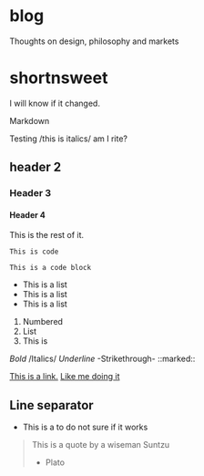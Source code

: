 # blog
Thoughts on design, philosophy and markets


# shortnsweet
I will know if it changed.

Markdown

Testing /this is italics/ am I rite?

## header 2
### Header 3
#### Header 4

This is the rest of it. 

`This is code`

```
This is a code block
```

* This is a list
* This is a list
* This is a list

1. Numbered
2. List
3. This is

*Bold*
/Italics/ 
_Underline_ 
-Strikethrough-
::marked::

[This is a link.](on-speculation.md)
[Like me doing it](https://www.amazon.com)

Line separator
---

- This is a to do not sure if it works

> This is a quote
> by a wiseman Suntzu
> - Plato
